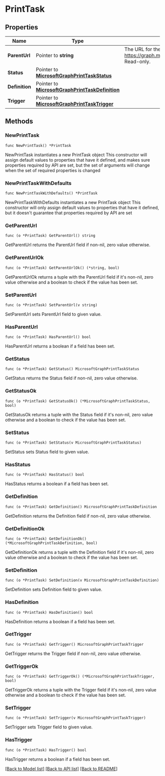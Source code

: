 # PrintTask

## Properties

Name | Type | Description | Notes
------------ | ------------- | ------------- | -------------
**ParentUrl** | Pointer to **string** | The URL for the print entity that triggered this task. For example, https://graph.microsoft.com/v1.0/print/printers/{printerId}/jobs/{jobId}. Read-only. | [optional] 
**Status** | Pointer to [**MicrosoftGraphPrintTaskStatus**](MicrosoftGraphPrintTaskStatus.md) |  | [optional] 
**Definition** | Pointer to [**MicrosoftGraphPrintTaskDefinition**](MicrosoftGraphPrintTaskDefinition.md) |  | [optional] 
**Trigger** | Pointer to [**MicrosoftGraphPrintTaskTrigger**](MicrosoftGraphPrintTaskTrigger.md) |  | [optional] 

## Methods

### NewPrintTask

`func NewPrintTask() *PrintTask`

NewPrintTask instantiates a new PrintTask object
This constructor will assign default values to properties that have it defined,
and makes sure properties required by API are set, but the set of arguments
will change when the set of required properties is changed

### NewPrintTaskWithDefaults

`func NewPrintTaskWithDefaults() *PrintTask`

NewPrintTaskWithDefaults instantiates a new PrintTask object
This constructor will only assign default values to properties that have it defined,
but it doesn't guarantee that properties required by API are set

### GetParentUrl

`func (o *PrintTask) GetParentUrl() string`

GetParentUrl returns the ParentUrl field if non-nil, zero value otherwise.

### GetParentUrlOk

`func (o *PrintTask) GetParentUrlOk() (*string, bool)`

GetParentUrlOk returns a tuple with the ParentUrl field if it's non-nil, zero value otherwise
and a boolean to check if the value has been set.

### SetParentUrl

`func (o *PrintTask) SetParentUrl(v string)`

SetParentUrl sets ParentUrl field to given value.

### HasParentUrl

`func (o *PrintTask) HasParentUrl() bool`

HasParentUrl returns a boolean if a field has been set.

### GetStatus

`func (o *PrintTask) GetStatus() MicrosoftGraphPrintTaskStatus`

GetStatus returns the Status field if non-nil, zero value otherwise.

### GetStatusOk

`func (o *PrintTask) GetStatusOk() (*MicrosoftGraphPrintTaskStatus, bool)`

GetStatusOk returns a tuple with the Status field if it's non-nil, zero value otherwise
and a boolean to check if the value has been set.

### SetStatus

`func (o *PrintTask) SetStatus(v MicrosoftGraphPrintTaskStatus)`

SetStatus sets Status field to given value.

### HasStatus

`func (o *PrintTask) HasStatus() bool`

HasStatus returns a boolean if a field has been set.

### GetDefinition

`func (o *PrintTask) GetDefinition() MicrosoftGraphPrintTaskDefinition`

GetDefinition returns the Definition field if non-nil, zero value otherwise.

### GetDefinitionOk

`func (o *PrintTask) GetDefinitionOk() (*MicrosoftGraphPrintTaskDefinition, bool)`

GetDefinitionOk returns a tuple with the Definition field if it's non-nil, zero value otherwise
and a boolean to check if the value has been set.

### SetDefinition

`func (o *PrintTask) SetDefinition(v MicrosoftGraphPrintTaskDefinition)`

SetDefinition sets Definition field to given value.

### HasDefinition

`func (o *PrintTask) HasDefinition() bool`

HasDefinition returns a boolean if a field has been set.

### GetTrigger

`func (o *PrintTask) GetTrigger() MicrosoftGraphPrintTaskTrigger`

GetTrigger returns the Trigger field if non-nil, zero value otherwise.

### GetTriggerOk

`func (o *PrintTask) GetTriggerOk() (*MicrosoftGraphPrintTaskTrigger, bool)`

GetTriggerOk returns a tuple with the Trigger field if it's non-nil, zero value otherwise
and a boolean to check if the value has been set.

### SetTrigger

`func (o *PrintTask) SetTrigger(v MicrosoftGraphPrintTaskTrigger)`

SetTrigger sets Trigger field to given value.

### HasTrigger

`func (o *PrintTask) HasTrigger() bool`

HasTrigger returns a boolean if a field has been set.


[[Back to Model list]](../README.md#documentation-for-models) [[Back to API list]](../README.md#documentation-for-api-endpoints) [[Back to README]](../README.md)


